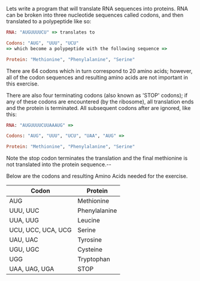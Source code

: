 Lets write a program that will translate RNA sequences into proteins. RNA can be broken into three nucleotide sequences called codons, and then translated to a polypeptide like so:

```ruby
RNA: "AUGUUUUCU" => translates to

Codons: "AUG", "UUU", "UCU"
=> which become a polypeptide with the following sequence =>

Protein: "Methionine", "Phenylalanine", "Serine"
```

There are 64 codons which in turn correspond to 20 amino acids; however, all of the codon sequences and resulting amino acids are not important in this exercise.

There are also four terminating codons (also known as 'STOP' codons); if any of these codons are encountered (by the ribosome), all translation ends and the protein is terminated. All subsequent codons after are ignored, like this:

```ruby
RNA: "AUGUUUUCUUAAAUG" =>

Codons: "AUG", "UUU", "UCU", "UAA", "AUG" =>

Protein: "Methionine", "Phenylalanine", "Serine"
```

Note the stop codon terminates the translation and the final methionine is not translated into the protein sequence.--

Below are the codons and resulting Amino Acids needed for the exercise.

Codon               | Protein           
--------------------|--------------
AUG                 | Methionine
UUU, UUC            | Phenylalanine
UUA, UUG	          | Leucine
UCU, UCC, UCA, UCG	| Serine
UAU, UAC	          | Tyrosine
UGU, UGC	          | Cysteine
UGG	                | Tryptophan
UAA, UAG, UGA	      | STOP
